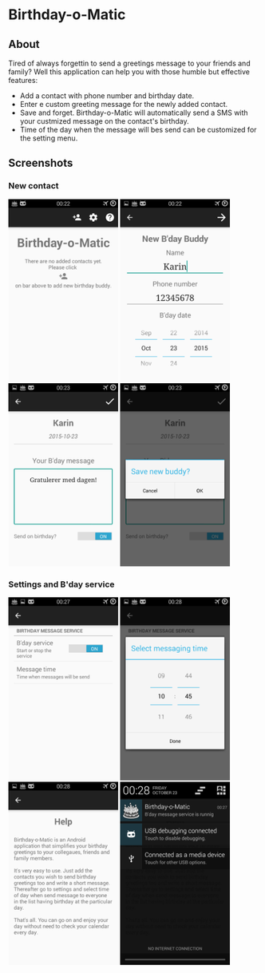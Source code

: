 # Birthday-o-Matic

## About

Tired of always forgettin to send a greetings message to your friends and family? Well this application can help you with those humble but effective features:
* Add a contact with phone number and birthday date. 
* Enter e custom greeting message for the newly added contact. 
* Save and forget. Birthday-o-Matic will automatically send a SMS with your custmized message on the contact's birthday. 
* Time of the day when the message will bes send can be customized for the setting menu.

## Screenshots

### New contact

<img src="/Dokumentasjon/img/1.png" width="220"/>
<img src="/Dokumentasjon/img/2.png" width="220"/>

<img src="/Dokumentasjon/img/3.png" width="220"/>
<img src="/Dokumentasjon/img/4.png" width="220"/>


### Settings and B'day service

<img src="/Dokumentasjon/img/7.png" width="220"/>
<img src="/Dokumentasjon/img/8.png" width="220"/>

<img src="/Dokumentasjon/img/9.png" width="220"/>
<img src="/Dokumentasjon/img/10.png" width="220"/>
